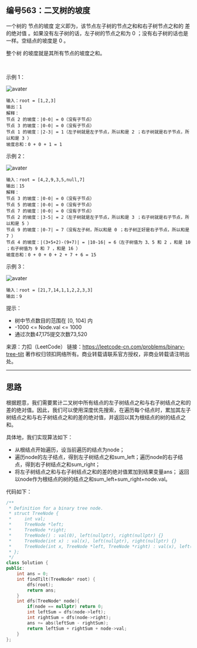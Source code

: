 ## 编号563：二叉树的坡度

一个树的 节点的坡度 定义即为，该节点左子树的节点之和和右子树节点之和的 差的绝对值 。如果没有左子树的话，左子树的节点之和为 0 ；没有右子树的话也是一样。空结点的坡度是 0 。

整个树 的坡度就是其所有节点的坡度之和。

 

示例 1：

![avater](https://assets.leetcode.com/uploads/2020/10/20/tilt1.jpg)

```
输入：root = [1,2,3]
输出：1
解释：
节点 2 的坡度：|0-0| = 0（没有子节点）
节点 3 的坡度：|0-0| = 0（没有子节点）
节点 1 的坡度：|2-3| = 1（左子树就是左子节点，所以和是 2 ；右子树就是右子节点，所以和是 3 ）
坡度总和：0 + 0 + 1 = 1
```
示例 2：

![avater](https://assets.leetcode.com/uploads/2020/10/20/tilt2.jpg)

```
输入：root = [4,2,9,3,5,null,7]
输出：15
解释：
节点 3 的坡度：|0-0| = 0（没有子节点）
节点 5 的坡度：|0-0| = 0（没有子节点）
节点 7 的坡度：|0-0| = 0（没有子节点）
节点 2 的坡度：|3-5| = 2（左子树就是左子节点，所以和是 3 ；右子树就是右子节点，所以和是 5 ）
节点 9 的坡度：|0-7| = 7（没有左子树，所以和是 0 ；右子树正好是右子节点，所以和是 7 ）
节点 4 的坡度：|(3+5+2)-(9+7)| = |10-16| = 6（左子树值为 3、5 和 2 ，和是 10 ；右子树值为 9 和 7 ，和是 16 ）
坡度总和：0 + 0 + 0 + 2 + 7 + 6 = 15
```
示例 3：

![avater](https://assets.leetcode.com/uploads/2020/10/20/tilt3.jpg)

```
输入：root = [21,7,14,1,1,2,2,3,3]
输出：9 
```
提示：

* 树中节点数目的范围在 [0, 104] 内
* -1000 <= Node.val <= 1000
* 通过次数47,175提交次数73,520

来源：力扣（LeetCode）
链接：https://leetcode-cn.com/problems/binary-tree-tilt
著作权归领扣网络所有。商业转载请联系官方授权，非商业转载请注明出处。

---
## 思路

根据题意，我们需要累计二叉树中所有结点的左子树结点之和与右子树结点之和的差的绝对值。因此，我们可以使用深度优先搜索，在遍历每个结点时，累加其左子树结点之和与右子树结点之和的差的绝对值，并返回以其为根结点的树的结点之和。

具体地，我们实现算法如下：

* 从根结点开始遍历，设当前遍历的结点为node；
* 遍历node的左子结点，得到左子树结点之和sum_left；遍历node的右子结点，得到右子树结点之和sum_right；
* 将左子树结点之和与右子树结点之和的差的绝对值累加到结果变量ans；
返回以node作为根结点的树的结点之和sum_left+sum_right+node.val。

代码如下：
```c++
/**
 * Definition for a binary tree node.
 * struct TreeNode {
 *     int val;
 *     TreeNode *left;
 *     TreeNode *right;
 *     TreeNode() : val(0), left(nullptr), right(nullptr) {}
 *     TreeNode(int x) : val(x), left(nullptr), right(nullptr) {}
 *     TreeNode(int x, TreeNode *left, TreeNode *right) : val(x), left(left), right(right) {}
 * };
 */
class Solution {
public:
    int ans = 0;
    int findTilt(TreeNode* root) {
        dfs(root);
        return ans;
    }
    int dfs(TreeNode* node){
        if(node == nullptr) return 0;
        int leftSum = dfs(node->left);
        int rightSum = dfs(node->right);
        ans += abs(leftSum - rightSum);
        return leftSum + rightSum + node->val;
    }
};
```
